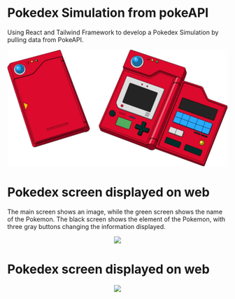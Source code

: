 # Pokedex Simulation from pokeAPI
Using React and Tailwind Framework to develop a Pokedex Simulation by pulling data from PokeAPI.

<p align="center">
  <img src="src/assets/img/image Pokedex.jpeg">
<p/>

# Pokedex screen displayed on web
The main screen shows an image, while the green screen shows the name of the Pokemon.
The black screen shows the element of the Pokemon, with three gray buttons changing the information displayed.
<p align="center">
  <img src="src/assets/img/Pokedex-1.jpeg">
<p/>

# Pokedex screen displayed on web
<p align="center">
  <img src="src/assets/img/Pokedex-1.jpeg">
<p/>
